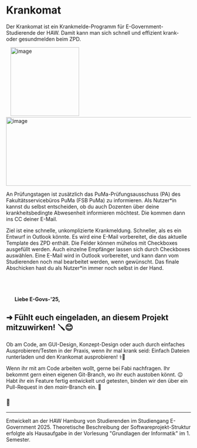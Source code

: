 # Krankomat
Der Krankomat ist ein Krankmelde-Programm für E-Government-Studierende der HAW.
Damit kann man sich schnell und effizient krank- oder gesundmelden beim ZPD.

&nbsp;&nbsp;&nbsp;<img width="187" height="187" alt="image" src="https://github.com/user-attachments/assets/2a168e3d-2948-4ad9-8d6b-746929e88f25" />&nbsp;&nbsp;&nbsp;&nbsp;<img width="561" height="187" alt="image" src="https://github.com/user-attachments/assets/acaef07f-ee69-435a-b7d8-a80ef2dd473d" />



An Prüfungstagen ist zusätzlich das PuMa-Prüfungsausschuss (PA) des Fakultätsservicebüros PuMa (FSB PuMa) zu informieren.
Als Nutzer*in kannst du selbst entscheiden, ob du auch Dozenten über deine krankheitsbedingte Abwesenheit informieren möchtest. Die kommen dann ins CC deiner E-Mail.

Ziel ist eine schnelle, unkomplizierte Krankmeldung. Schneller, als es ein Entwurf in Outlook könnte.
Es wird eine E-Mail vorbereitet, die das aktuelle Template des ZPD enthält.
Die Felder können mühelos mit Checkboxes ausgefüllt werden. 
Auch einzelne Empfänger lassen sich durch Checkboxes auswählen.
Eine E-Mail wird in Outlook vorbereitet, und kann dann vom Studierenden noch mal bearbeitet werden, wenn gewünscht.
Das finale Abschicken hast du als Nutzer*in immer noch selbst in der Hand.


 <br>
 <br>
 
#### &nbsp;&nbsp;&nbsp;&nbsp;&nbsp;&nbsp;&nbsp;Liebe E-Govs-'25,
## ➜ Fühlt euch eingeladen, an diesem Projekt mitzuwirken! 🪛😊
Ob am Code, am GUI-Design, Konzept-Design oder auch durch einfaches Ausprobieren/Testen in der Praxis, wenn ihr mal krank seid:
Einfach Dateien runterladen und den Krankomat ausprobieren! ⚕️🏥

Wenn ihr mit am Code arbeiten wollt, gerne bei Fabi nachfragen. Ihr bekommt gern einen eigenen Git-Branch, wo ihr euch austoben könnt. 😉
Habt ihr ein Feature fertig entwickelt und getesten, binden wir den über ein Pull-Request in den _main_-Branch ein. 🪷
### 👷

---

Entwickelt an der HAW Hamburg von Studierenden im Studiengang E-Government 2025.
Theoretische Beschreibung der Softwareprojekt-Struktur erfolgte als Hausaufgabe in der Vorlesung "Grundlagen der Informatik" im 1. Semester.
